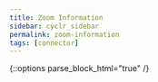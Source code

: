 ```yaml
---
title: Zoom Information
sidebar: cyclr_sidebar
permalink: zoom-information
tags: [connector]
---
```

{::options parse_block_html="true" /}
